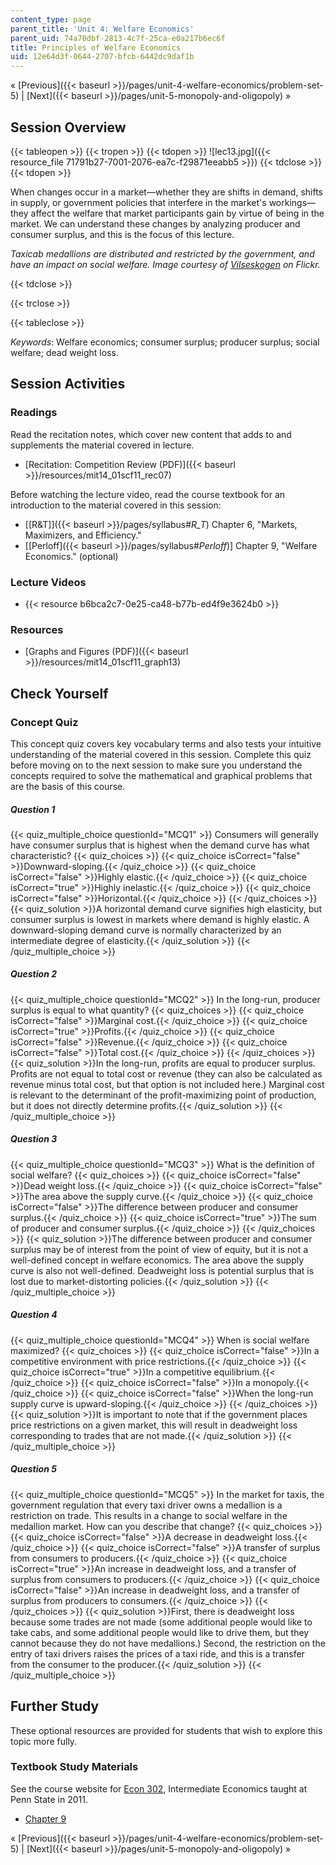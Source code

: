```yaml
---
content_type: page
parent_title: 'Unit 4: Welfare Economics'
parent_uid: 74a70dbf-2813-4c7f-25ca-e0a217b6ec6f
title: Principles of Welfare Economics
uid: 12e64d3f-0644-2707-bfcb-6442dc9daf1b
---
```


« [Previous]({{< baseurl >}}/pages/unit-4-welfare-economics/problem-set-5) | [Next]({{< baseurl >}}/pages/unit-5-monopoly-and-oligopoly) »

Session Overview
----------------

{{< tableopen >}}
{{< tropen >}}
{{< tdopen >}}
![lec13.jpg]({{< resource_file 71791b27-7001-2076-ea7c-f29871eeabb5 >}})
{{< tdclose >}}
{{< tdopen >}}


When changes occur in a market—whether they are shifts in demand, shifts in supply, or government policies that interfere in the market's workings—they affect the welfare that market participants gain by virtue of being in the market. We can understand these changes by analyzing producer and consumer surplus, and this is the focus of this lecture.

_Taxicab medallions are distributed and restricted by the government, and have an impact on social welfare. Image courtesy of [Vilseskogen](http://www.flickr.com/photos/vilseskogen/5846470744/) on Flickr._


{{< tdclose >}}

{{< trclose >}}

{{< tableclose >}}

_Keywords_: Welfare economics; consumer surplus; producer surplus; social welfare; dead weight loss.

Session Activities
------------------

### Readings

Read the recitation notes, which cover new content that adds to and supplements the material covered in lecture.

*   [Recitation: Competition Review (PDF)]({{< baseurl >}}/resources/mit14_01scf11_rec07)

Before watching the lecture video, read the course textbook for an introduction to the material covered in this session:

*   [\[R&T\]]({{< baseurl >}}/pages/syllabus#_R_T_) Chapter 6, "Markets, Maximizers, and Efficiency."
*   \[[Perloff]({{< baseurl >}}/pages/syllabus#_Perloff_)\] Chapter 9, "Welfare Economics." (optional)

### Lecture Videos

*   {{< resource b6bca2c7-0e25-ca48-b77b-ed4f9e3624b0 >}}

### Resources

*   [Graphs and Figures (PDF)]({{< baseurl >}}/resources/mit14_01scf11_graph13)

Check Yourself
--------------

### Concept Quiz

This concept quiz covers key vocabulary terms and also tests your intuitive understanding of the material covered in this session. Complete this quiz before moving on to the next session to make sure you understand the concepts required to solve the mathematical and graphical problems that are the basis of this course.

##### Question 1
 {{< quiz_multiple_choice questionId="MCQ1" >}} Consumers will generally have consumer surplus that is highest when the demand curve has what characteristic? {{< quiz_choices >}} {{< quiz_choice isCorrect="false" >}}Downward-sloping.{{< /quiz_choice >}} {{< quiz_choice isCorrect="false" >}}Highly elastic.{{< /quiz_choice >}} {{< quiz_choice isCorrect="true" >}}Highly inelastic.{{< /quiz_choice >}} {{< quiz_choice isCorrect="false" >}}Horizontal.{{< /quiz_choice >}} {{< /quiz_choices >}} {{< quiz_solution >}}A horizontal demand curve signifies high elasticity, but consumer surplus is lowest in markets where demand is highly elastic. A downward-sloping demand curve is normally characterized by an intermediate degree of elasticity.{{< /quiz_solution >}} {{< /quiz_multiple_choice >}}
##### Question 2
 {{< quiz_multiple_choice questionId="MCQ2" >}} In the long-run, producer surplus is equal to what quantity? {{< quiz_choices >}} {{< quiz_choice isCorrect="false" >}}Marginal cost.{{< /quiz_choice >}} {{< quiz_choice isCorrect="true" >}}Profits.{{< /quiz_choice >}} {{< quiz_choice isCorrect="false" >}}Revenue.{{< /quiz_choice >}} {{< quiz_choice isCorrect="false" >}}Total cost.{{< /quiz_choice >}} {{< /quiz_choices >}} {{< quiz_solution >}}In the long-run, profits are equal to producer surplus. Profits are not equal to total cost or revenue (they can also be calculated as revenue minus total cost, but that option is not included here.) Marginal cost is relevant to the determinant of the profit-maximizing point of production, but it does not directly determine profits.{{< /quiz_solution >}} {{< /quiz_multiple_choice >}}
##### Question 3
 {{< quiz_multiple_choice questionId="MCQ3" >}} What is the definition of social welfare? {{< quiz_choices >}} {{< quiz_choice isCorrect="false" >}}Dead weight loss.{{< /quiz_choice >}} {{< quiz_choice isCorrect="false" >}}The area above the supply curve.{{< /quiz_choice >}} {{< quiz_choice isCorrect="false" >}}The difference between producer and consumer surplus.{{< /quiz_choice >}} {{< quiz_choice isCorrect="true" >}}The sum of producer and consumer surplus.{{< /quiz_choice >}} {{< /quiz_choices >}} {{< quiz_solution >}}The difference between producer and consumer surplus may be of interest from the point of view of equity, but it is not a well-defined concept in welfare economics. The area above the supply curve is also not well-defined. Deadweight loss is potential surplus that is lost due to market-distorting policies.{{< /quiz_solution >}} {{< /quiz_multiple_choice >}}
##### Question 4
 {{< quiz_multiple_choice questionId="MCQ4" >}} When is social welfare maximized? {{< quiz_choices >}} {{< quiz_choice isCorrect="false" >}}In a competitive environment with price restrictions.{{< /quiz_choice >}} {{< quiz_choice isCorrect="true" >}}In a competitive equilibrium.{{< /quiz_choice >}} {{< quiz_choice isCorrect="false" >}}In a monopoly.{{< /quiz_choice >}} {{< quiz_choice isCorrect="false" >}}When the long-run supply curve is upward-sloping.{{< /quiz_choice >}} {{< /quiz_choices >}} {{< quiz_solution >}}It is important to note that if the government places price restrictions on a given market, this will result in deadweight loss corresponding to trades that are not made.{{< /quiz_solution >}} {{< /quiz_multiple_choice >}}
##### Question 5
 {{< quiz_multiple_choice questionId="MCQ5" >}} In the market for taxis, the government regulation that every taxi driver owns a medallion is a restriction on trade. This results in a change to social welfare in the medallion market. How can you describe that change? {{< quiz_choices >}} {{< quiz_choice isCorrect="false" >}}A decrease in deadweight loss.{{< /quiz_choice >}} {{< quiz_choice isCorrect="false" >}}A transfer of surplus from consumers to producers.{{< /quiz_choice >}} {{< quiz_choice isCorrect="true" >}}An increase in deadweight loss, and a transfer of surplus from consumers to producers.{{< /quiz_choice >}} {{< quiz_choice isCorrect="false" >}}An increase in deadweight loss, and a transfer of surplus from producers to consumers.{{< /quiz_choice >}} {{< /quiz_choices >}} {{< quiz_solution >}}First, there is deadweight loss because some trades are not made (some additional people would like to take cabs, and some additional people would like to drive them, but they cannot because they do not have medallions.) Second, the restriction on the entry of taxi drivers raises the prices of a taxi ride, and this is a transfer from the consumer to the producer.{{< /quiz_solution >}} {{< /quiz_multiple_choice >}}

Further Study
-------------

These optional resources are provided for students that wish to explore this topic more fully.

### Textbook Study Materials

See the course website for [Econ 302](http://econ302.wikidot.com/applying-the-competitive-model), Intermediate Economics taught at Penn State in 2011. 

*   [Chapter 9](http://econ302.wikidot.com/applying-the-competitive-model)

« [Previous]({{< baseurl >}}/pages/unit-4-welfare-economics/problem-set-5) | [Next]({{< baseurl >}}/pages/unit-5-monopoly-and-oligopoly) »